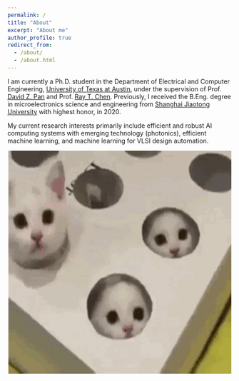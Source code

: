 ```yaml
---
permalink: /
title: "About"
excerpt: "About me"
author_profile: true
redirect_from: 
  - /about/
  - /about.html
---
```


I am currently a Ph.D. student in the Department of Electrical and Computer Engineering, [University of Texas at Austin](https://www.utexas.edu/), under the supervision of Prof. [David Z. Pan](http://www.ece.utexas.edu/~dpan/) and Prof. [Ray T. Chen](http://www.mrc.utexas.edu/people/faculty/ray-chen). 
Previously, I received the B.Eng. degree in microelectronics science and engineering from [Shanghai Jiaotong University](https://en.sjtu.edu.cn/) with highest honor, in 2020.

My current research interests primarily include efficient and robust AI computing systems with emerging technology (photonics), efficient machine learning, and machine learning for VLSI design automation.

<div align=center>
<img src="../images/justforfun_2.gif" height="500" width="500" />
</div>